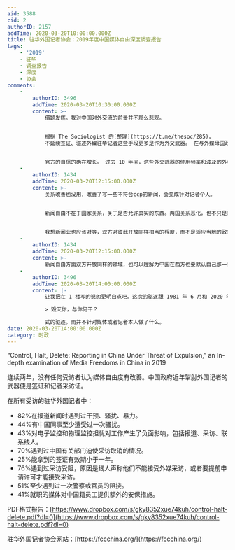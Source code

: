 ```yaml
---
aid: 3588
cid: 2
authorID: 2157
addTime: 2020-03-20T10:00:00.000Z
title: 驻华外国记者协会：2019年度中国媒体自由深度调查报告
tags:
    - '2019'
    - 驻华
    - 调查报告
    - 深度
    - 协会
comments:
    -
        authorID: 3496
        addTime: 2020-03-20T10:30:00.000Z
        content: >-
            借题发挥。我对中国对外交流的前景并不那么悲观。


            根据 The Sociologist 的[整理](https://t.me/thesoc/285)，
            不延续签证、驱逐外媒驻华记者这些手段更多是作为外交武器。 在与外媒母国政府的关系改善后，就可以恢复正常状态。


            官方的自信的确在增长。 过去 10 年间，这些外交武器的使用频率和波及的外媒记者人数都是前所未有的。
    -
        authorID: 1434
        addTime: 2020-03-20T12:15:00.000Z
        content: >-
            关系改善也没用，改善了写一些不符合ccp的新闻，会变成针对记者个人。


            新闻自由不在于国家关系，关于是否允许真实的东西。两国关系恶化，也不只是新闻界受到影响。但是不能说所有影响新闻自由的事情，全是国家关系。国家关系好，自由新闻也是不可以做的事情。而ccp就可以肆意在西方做。


            我想新闻业也应该对等，双方对彼此开放同样相当的程度，而不是适应当地的政策，这样任何国家跟中国比都是吃亏的。ccp可以在西方不停刊登批评指责西方的内容，而西方在华这个领域从来没有过。
    -
        authorID: 1434
        addTime: 2020-03-20T12:15:00.000Z
        content: >-
            新闻自由方面双方开放同样的领域，也可以理解为中国在西方也要默认自己那一套规则，那么就算是中国限制新闻自由，也可以理解，因为双方都一样。对等，才能更好。不然，就只是偏向中国而已。
    -
        authorID: 3496
        addTime: 2020-03-20T14:00:00.000Z
        content: |-
            让我把在 1 楼写的说的更明白点吧。这次的驱逐跟 1981 年 6 月和 2020 年 2 月的驱逐更像，是

            > 毁灭你，与你何干？

            式的驱逐。而并不针对媒体或者记者本人做了什么。
date: 2020-03-20T14:00:00.000Z
category: 时政
---
```


“Control, Halt, Delete: Reporting in China Under Threat of Expulsion,” an In-depth examination of Media Freedoms in China in 2019

连续两年，没有任何受访者认为媒体自由度有改善。中国政府近年掣肘外国记者的武器便是签证和记者采访证。

在所有受访的驻华外国记者中：

*   82%在报道新闻时遇到过干预、骚扰、暴力。
*   44%有中国同事至少遭受过一次骚扰。
*   43%对电子监控和物理监控担忧对工作产生了负面影响，包括报道、采访、联系线人。
*   70%遇到过中国有关部门迫使采访取消的情况。
*   25%能拿到的签证有效期小于一年。
*   76%遇到过采访受阻，原因是线人声称他们不能接受外媒采访，或者要提前申请许可才能接受采访。
*   51%至少遇到过一次警察或官员的阻挠。
*   41%就职的媒体对中国籍员工提供额外的安保措施。

PDF格式报告：[https://www.dropbox.com/s/gky8352xue74kuh/control-halt-delete.pdf?dl=0](https://www.dropbox.com/s/gky8352xue74kuh/control-halt-delete.pdf?dl=0)

驻华外国记者协会网站：[https://fccchina.org/](https://fccchina.org/)
